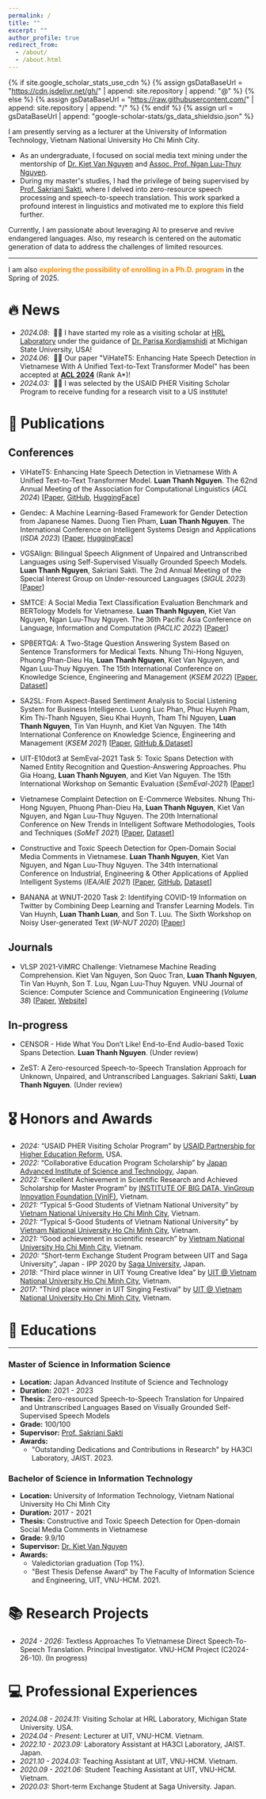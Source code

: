 ```yaml
---
permalink: /
title: ""
excerpt: ""
author_profile: true
redirect_from: 
  - /about/
  - /about.html
---
```


{% if site.google_scholar_stats_use_cdn %}
{% assign gsDataBaseUrl = "https://cdn.jsdelivr.net/gh/" | append: site.repository | append: "@" %}
{% else %}
{% assign gsDataBaseUrl = "https://raw.githubusercontent.com/" | append: site.repository | append: "/" %}
{% endif %}
{% assign url = gsDataBaseUrl | append: "google-scholar-stats/gs_data_shieldsio.json" %}

<span class='anchor' id='about-me'></span>

I am presently serving as a lecturer at the University of Information Technology, Vietnam National University Ho Chi Minh City. 
- As an undergraduate, I focused on social media text mining under the mentorship of [Dr. Kiet Van Nguyen](https://www.researchgate.net/profile/Kiet-Nguyen-14) and [Assoc. Prof. Ngan Luu-Thuy Nguyen](https://dblp.org/pid/174/4407.html).
- During my master's studies, I had the privilege of being supervised by [Prof. Sakriani Sakti](https://hai-lab.naist.jp/profile/ssakti/index.html), where I delved into zero-resource speech processing and speech-to-speech translation. This work sparked a profound interest in linguistics and motivated me to explore this field further.

Currently, I am passionate about leveraging AI to preserve and revive endangered languages. Also, my research is centered on the automatic generation of data to address the challenges of limited resources.

---

I am also <span style="color: #FF8C00; font-weight: bold;">exploring the possibility of enrolling in a Ph.D. program</span> in the Spring of 2025.

# 🔥 News
- *2024.08*: &nbsp;🎉🎉 I have started my role as a visiting scholar at [HRL Laboratory](https://hlr.github.io/team/) under the guidance of [Dr. Parisa Kordjamshidi](https://www.cse.msu.edu/~kordjams/) at Michigan State University, USA!
- *2024.06*: &nbsp;🎉🎉 Our paper "ViHateT5: Enhancing Hate Speech Detection in Vietnamese With A Unified Text-to-Text Transformer Model" has been accepted at [**ACL 2024**](https://2024.aclweb.org/) (Rank A*)!
- *2024.03:* &nbsp;🎉🎉 I was selected by the USAID PHER Visiting Scholar Program to receive funding for a research visit to a US institute!

# 📝 Publications 

## Conferences

- ViHateT5: Enhancing Hate Speech Detection in Vietnamese With A Unified Text-to-Text Transformer Model. **Luan Thanh Nguyen**. The 62nd Annual Meeting of the Association for Computational Linguistics (*ACL 2024*) [[Paper](https://arxiv.org/pdf/2405.14141), [GitHub](https://github.com/tarudesu/ViHateT5), [HuggingFace](https://huggingface.co/collections/tarudesu/vihatet5-vietnamese-hate-speech-detection-with-t5-66501594d93e8d70825a718e)] 

- Gendec: A Machine Learning-Based Framework for Gender Detection from Japanese Names. Duong Tien Pham, **Luan Thanh Nguyen**. The International Conference on Intelligent Systems Design and Applications (*ISDA 2023*) [[Paper](https://arxiv.org/pdf/2311.11001), [HuggingFace](https://huggingface.co/collections/tarudesu/gendec-gender-detection-from-japanese-names-65e0a5b9a0c6304cf49a99ed)] 

- VGSAlign: Bilingual Speech Alignment of Unpaired and Untranscribed Languages using Self-Supervised Visually Grounded Speech Models. **Luan Thanh Nguyen**, Sakriani Sakti. The 2nd Annual Meeting of the Special Interest Group on Under-resourced Languages (*SIGUL 2023*) [[Paper](https://www.isca-archive.org/sigul_2023/nguyen23_sigul.pdf)]

- SMTCE: A Social Media Text Classification Evaluation Benchmark and BERTology Models for Vietnamese. **Luan Thanh Nguyen**, Kiet Van Nguyen, Ngan Luu-Thuy Nguyen. The 36th Pacific Asia Conference on Language, Information and Computation (*PACLIC 2022*) [[Paper](https://aclanthology.org/2022.paclic-1.31.pdf)]

- SPBERTQA: A Two-Stage Question Answering System Based on Sentence Transformers for Medical Texts. Nhung Thi-Hong Nguyen, Phuong Phan-Dieu Ha, **Luan Thanh Nguyen**, Kiet Van Nguyen, and Ngan Luu-Thuy Nguyen. The 15th International Conference on Knowledge Science, Engineering and Management (*KSEM 2022*) [[Paper](https://arxiv.org/pdf/2206.09600), [Dataset](https://huggingface.co/datasets/tarudesu/ViHealthQA)]

- SA2SL: From Aspect-Based Sentiment Analysis to Social Listening System for Business Intelligence. Luong Luc Phan, Phuc Huynh Pham, Kim Thi-Thanh Nguyen, Sieu Khai Huynh, Tham Thi Nguyen, **Luan Thanh Nguyen**, Tin Van Huynh, and Kiet Van Nguyen. The 14th International Conference on Knowledge Science, Engineering and Management (*KSEM 2021*) [[Paper](https://arxiv.org/pdf/2105.15079), [GitHub & Dataset](https://github.com/LuongPhan/UIT-ViSFD)]

- UIT-E10dot3 at SemEval-2021 Task 5: Toxic Spans Detection with Named Entity Recognition and Question-Answering Approaches. Phu Gia Hoang, **Luan Thanh Nguyen**, and Kiet Van Nguyen. The 15th International Workshop on Semantic Evaluation (*SemEval-2021*) [[Paper](https://aclanthology.org/2021.semeval-1.125.pdf)]

- Vietnamese Complaint Detection on E-Commerce Websites. Nhung Thi-Hong Nguyen, Phuong Phan-Dieu Ha, **Luan Thanh Nguyen**, Kiet Van Nguyen, and Ngan Luu-Thuy Nguyen. The 20th International Conference on New Trends in Intelligent Software Methodologies, Tools and Techniques (*SoMeT 2021*) [[Paper](https://arxiv.org/pdf/2104.11969), [Dataset](https://huggingface.co/datasets/tarudesu/ViOCD)]

- Constructive and Toxic Speech Detection for Open-Domain Social Media Comments in Vietnamese. **Luan Thanh Nguyen**, Kiet Van Nguyen, and Ngan Luu-Thuy Nguyen. The 34th International Conference on Industrial, Engineering & Other Applications of Applied Intelligent Systems (*IEA/AIE 2021*) [[Paper](https://arxiv.org/pdf/2103.10069), [GitHub](https://github.com/tarudesu/ViCTSD), [Dataset](https://huggingface.co/datasets/tarudesu/ViCTSD)]

- BANANA at WNUT-2020 Task 2: Identifying COVID-19 Information on Twitter by Combining Deep Learning and Transfer Learning Models. Tin Van Huynh, **Luan Thanh Luan**, and Son T. Luu. The Sixth Workshop on Noisy User-generated Text (*W-NUT 2020*) [[Paper](https://aclanthology.org/2020.wnut-1.50.pdf)]

## Journals
- VLSP 2021-ViMRC Challenge: Vietnamese Machine Reading Comprehension. Kiet Van Nguyen, Son Quoc Tran, **Luan Thanh Nguyen**, Tin Van Huynh, Son T. Luu, Ngan Luu-Thuy Nguyen. VNU Journal of Science: Computer Science and Communication Engineering (*Volume 38*) [[Paper](https://jcsce.vnu.edu.vn/index.php/jcsce/article/view/340), [Website](https://vlsp.org.vn/vlsp2021/eval/mrc)]

## In-progress
- CENSOR - Hide What You Don’t Like! End-to-End Audio-based Toxic Spans Detection. **Luan Thanh Nguyen**. (Under review)

- ZeST: A Zero-resourced Speech-to-Speech Translation Approach for Unknown, Unpaired, and Untranscribed Languages. Sakriani Sakti, **Luan Thanh Nguyen**. (Under review)

# 🎖 Honors and Awards
- *2024:* “USAID PHER Visiting Scholar Program” by [USAID Partnership for Higher Education Reform](https://phervietnam.org/), USA.
- *2022:* “Collaborative Education Program Scholarship” by [Japan Advanced Institute of Science and Technology](https://www.jaist.ac.jp/english/), Japan.
- *2022:* “Excellent Achievement in Scientific Research and Achieved Scholarship for Master Program” by [INSTITUTE OF BIG DATA, VinGroup Innovation Foundation (VinIF)](https://vinif.org/en/), Vietnam.
- *2021:* “Typical 5-Good Students of Vietnam National University” by [Vietnam National University Ho Chi Minh City](https://vnuhcm.edu.vn/), Vietnam.
- *2021:* “Typical 5-Good Students of Vietnam National University” by [Vietnam National University Ho Chi Minh City](https://vnuhcm.edu.vn/), Vietnam.
- *2021:* “Good achievement in scientific research” by [Vietnam National University Ho Chi Minh City](https://vnuhcm.edu.vn/), Vietnam.
- *2020:* “Short-term Exchange Student Program between UIT and Saga
University”, Japan - IPP 2020 by [Saga University](https://www.saga-u.ac.jp/en/), Japan.
- *2018*: “Third place winner in UIT Young Creative Idea” by [UIT @ Vietnam National University Ho Chi Minh City](https://en.uit.edu.vn/), Vietnam.
- *2017*: "Third place winner in UIT Singing Festival" by [UIT @ Vietnam National University Ho Chi Minh City](https://en.uit.edu.vn/), Vietnam.

# 📖 Educations
---
### Master of Science in Information Science
- **Location:** Japan Advanced Institute of Science and Technology  
- **Duration:** 2021 - 2023  
- **Thesis:** Zero-resourced Speech-to-Speech Translation for Unpaired and Untranscribed Languages Based on Visually Grounded Self-Supervised Speech Models  
- **Grade:** 100/100  
- **Supervisor:** [Prof. Sakriani Sakti](https://hai-lab.naist.jp/profile/ssakti/index.html)  
- **Awards:**
  - "Outstanding Dedications and Contributions in Research" by HA3CI Laboratory, JAIST. 2023.

### Bachelor of Science in Information Technology
- **Location:** University of Information Technology, Vietnam National University Ho Chi Minh City  
- **Duration:** 2017 - 2021  
- **Thesis:** Constructive and Toxic Speech Detection for Open-domain Social Media Comments in Vietnamese  
- **Grade:** 9.9/10  
- **Supervisor:** [Dr. Kiet Van Nguyen](https://www.researchgate.net/profile/Kiet-Nguyen-14)  
- **Awards:**
  - Valedictorian graduation (Top 1%).
  - "Best Thesis Defense Award" by The Faculty of Information Science and Engineering, UIT, VNU-HCM. 2021.


# 📚 Research Projects
- *2024 - 2026:* Textless Approaches To Vietnamese Direct Speech-To-Speech Translation. Principal Investigator. VNU-HCM Project (C2024-26-10). (In progress)

# 💻 Professional Experiences
- *2024.08 - 2024.11:* Visiting Scholar at HRL Laboratory, Michigan State University. USA.
- *2024.04 - Present:* Lecturer at UIT, VNU-HCM. Vietnam.
- *2022.10 - 2023.09:* Laboratory Assistant at HA3CI Laboratory, JAIST. Japan.
- *2021.10 - 2024.03:* Teaching Assistant at UIT, VNU-HCM. Vietnam.
- *2020.09 - 2021.06:* Student Teaching Assistant at UIT, VNU-HCM. Vietnam.
- *2020.03:* Short-term Exchange Student at Saga University. Japan.
